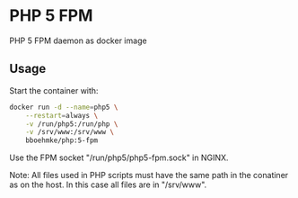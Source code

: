 # PHP 5 FPM

PHP 5 FPM daemon as docker image

## Usage

Start the container with:
```sh
docker run -d --name=php5 \
    --restart=always \
    -v /run/php5:/run/php \
    -v /srv/www:/srv/www \
    bboehmke/php:5-fpm
```

Use the FPM socket "/run/php5/php5-fpm.sock" in NGINX.

Note: All files used in PHP scripts must have the same path in the conatiner 
as on the host. In this case all files are in "/srv/www".

